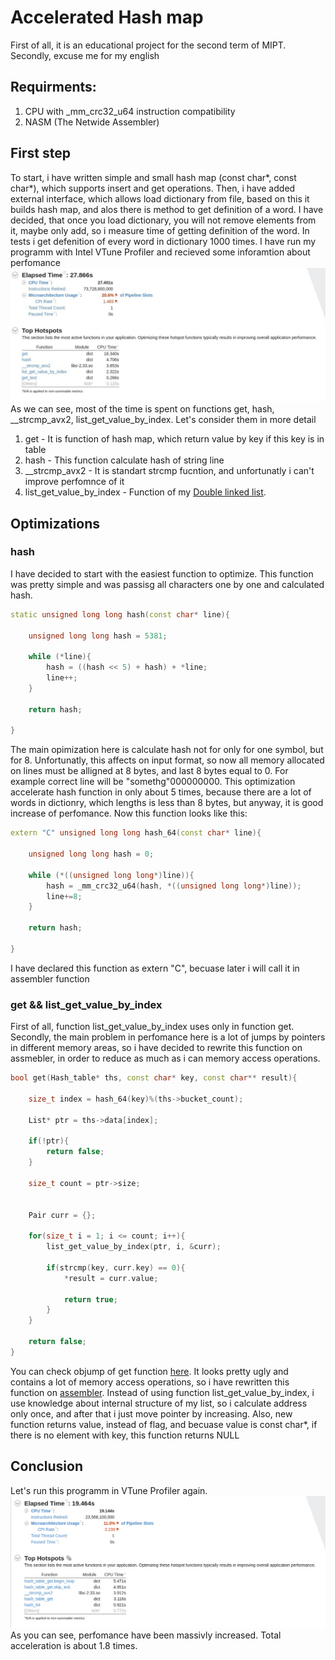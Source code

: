 # Accelerated Hash map
First of all, it is an educational project for the second term of MIPT. Secondly, excuse me for my english 
## Requirments:
1. CPU with _mm_crc32_u64 instruction compatibility
1. NASM (The Netwide Assembler)

## First step
To start, i have written simple and small hash map (const char*, const char*), which supports insert and get operations. Then, i have added external interface, which allows load dictionary from file, based on this it builds hash map, and alos there is method to get definition of a word. I have decided, that once you load dictionary, you will not remove elements from it, maybe only add, so i measure time of getting definition of the word. In tests i get defenition of every word in dictionary 1000 times. I have run my programm with Intel VTune Profiler and recieved some inforamtion about perfomance
![Image alt](https://github.com/wandrll/hash_table/raw/master/readme_src/before.jpg)
As we can see, most of the time is spent on functions get, hash, __strcmp_avx2, list_get_value_by_index. Let's consider them in more detail
1. get - It is function of hash map, which return value by key if this key is in table
2. hash - This function calculate hash of string line
3. __strcmp_avx2 - It is standart strcmp fucntion, and unfortunatly i can't improve perfomnce of it
4. list_get_value_by_index - Function of my [Double linked list](https://github.com/wandrll/list).
## Optimizations
### hash
I have decided to start with the easiest function to optimize. This function was pretty simple and was passisg all characters one by one and calculated hash.

```c++
static unsigned long long hash(const char* line){
    
    unsigned long long hash = 5381;
  
    while (*line){
        hash = ((hash << 5) + hash) + *line;
        line++;
    }

    return hash;
 
}

```

The main opimization here is calculate hash not for only for one symbol, but for 8. Unfortunatly, this affects on input format, so now all memory allocated on lines must be alligned at 8 bytes, and last 8 bytes equal to 0. For example correct line will be "somethg"000000000. This optimization accelerate hash function in only about 5 times, because there are a lot of words in dictionry, which lengths is less than 8 bytes, but anyway, it is good increase of perfomance. 
Now this function looks like this:
```c++
extern "C" unsigned long long hash_64(const char* line){
    
    unsigned long long hash = 0;

    while (*((unsigned long long*)line)){
        hash = _mm_crc32_u64(hash, *((unsigned long long*)line));
        line+=8;
    }

    return hash;

}

```
I have declared this function as extern "C", becuase later i will call it in assembler function
### get && list_get_value_by_index
First of all, function list_get_value_by_index uses only in function get. Secondly, the main problem in perfomance here is a lot of jumps by pointers in different memory areas, so i have decided to rewrite this function on assmebler, in order to reduce as much as i can memory access operations. 
```c++
bool get(Hash_table* ths, const char* key, const char** result){

    size_t index = hash_64(key)%(ths->bucket_count);

    List* ptr = ths->data[index]; 

    if(!ptr){
        return false;
    }

    size_t count = ptr->size;


    Pair curr = {};

    for(size_t i = 1; i <= count; i++){
        list_get_value_by_index(ptr, i, &curr);

        if(strcmp(key, curr.key) == 0){
            *result = curr.value;
    
            return true;
        }
    }

    return false;
}
```
You can check objump of get function [here](readme_src/not_opt_dump.txt). It looks pretty ugly and contains a lot of memory access operations, so i have rewritten this function on [assembler](get_value.nas). Instead of using function list_get_value_by_index, i use knowledge about internal structure of my list, so i calculate address only once, and after that i just move pointer by increasing. Also, new function returns value, instead of flag, and becuase value is const char*, if there is no element with key, this function returns NULL

## Conclusion
Let's run this programm in VTune Profiler again.
![Image alt](https://github.com/wandrll/hash_table/raw/master/readme_src/after.jpg)
As you can see, perfomance have been massivly increased. Total acceleration is about 1.8 times.  


